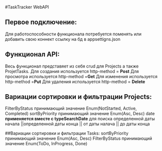 #TaskTracker WebAPI
## Первое подключение:
Для работоспособности функционала потребуется поменять или добавить свою коннект ссылку на бд в appsettigns.json
## Функционал API:
Весь функционал представяет из себя crud для Projects а также ProjetTasks.
Для создания используется http-method = **Post**
Для просмотра используется http-method =**Get**
Для изменения используется http-method =**Put**
Для удаления используется http-method = **Delete**

## Вариации сортировки и фильтрации Projects:
FilterByStatus принимающий значение Enum(NotStarted, Active, Completed)
sortByPriority принимающий значение Enum(Asc, Desc)
date **применяется вместе с typeSearchDate** для поиска определенной даты начала ||определенной даты конца || от даты налача || до даты конца 

##Вариации сортировки и фильтрации Tasks:
sortByPriority принимающий значение Enum(Asc, Desc)
FilterByStatus принимающий значение Enum(ToDo, InProgress, Done)

